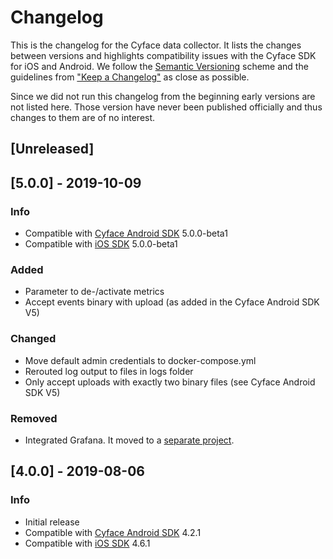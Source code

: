 # Changelog

This is the changelog for the Cyface data collector.
It lists the changes between versions and highlights compatibility issues with the Cyface SDK for iOS and Android.
We follow the [Semantic Versioning](http://semver.org) scheme and the guidelines from ["Keep a Changelog"](https://keepachangelog.com) as close as possible.

Since we did not run this changelog from the beginning early versions are not listed here.
Those version have never been published officially and thus changes to them are of no interest.

## [Unreleased] 

## [5.0.0] - 2019-10-09
### Info
* Compatible with [Cyface Android SDK](https://github.com/cyface-de/android-backend) 5.0.0-beta1
* Compatible with [iOS SDK](https://github.com/cyface-de/ios-backend) 5.0.0-beta1
### Added
* Parameter to de-/activate metrics
* Accept events binary with upload (as added in the Cyface Android SDK V5)
### Changed
* Move default admin credentials to docker-compose.yml
* Rerouted log output to files in logs folder
* Only accept uploads with exactly two binary files (see Cyface Android SDK V5)
### Removed
* Integrated Grafana. It moved to a [separate project](https://github.com/cyface-de/grafana).

## [4.0.0] - 2019-08-06
### Info
* Initial release
* Compatible with [Cyface Android SDK](https://github.com/cyface-de/android-backend) 4.2.1
* Compatible with [iOS SDK](https://github.com/cyface-de/ios-backend) 4.6.1
